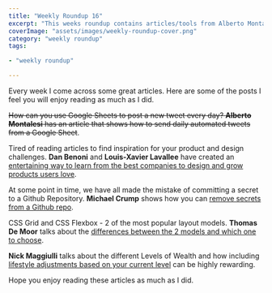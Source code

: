 ```yaml
---
title: "Weekly Roundup 16"
excerpt: "This weeks roundup contains articles/tools from Alberto Montalesi, Dan Benoni and Louis-Xavier Lavallee, Michael Crump, and Nick Maggiulli."
coverImage: "assets/images/weekly-roundup-cover.png"
category: "weekly roundup"
tags:

- "weekly roundup"

---
```


Every week I come across some great articles. Here are some of the posts I feel you will enjoy reading as much as I did.

~~How can you use Google Sheets to post a new tweet every day? **Alberto Montalesi** has an article that shows how to send daily automated tweets from a Google Sheet~~.

Tired of reading articles to find inspiration for your product and design challenges. **Dan Benoni** and **Louis-Xavier Lavallee** have created an [entertaining way to learn from the best companies to design and grow products users love](https://growth.design/case-studies/).

At some point in time, we have all made the mistake of committing a secret to a Github Repository. **Michael Crump** shows how you can [remove secrets from a Github repo](https://dev.to/mbcrump/remove-passwords-committed-to-github-on-accident-1oj9).

CSS Grid and CSS Flexbox - 2 of the most popular layout models. **Thomas De Moor** talks about the [differences between the 2 models and which one to choose](https://dev.to/x-team/css-grid-vs-flexbox-3pp6).

**Nick Maggiulli** talks about the different Levels of Wealth and how including [lifestyle adjustments based on your current level](https://ofdollarsanddata.com/climbing-the-wealth-ladder/) can be highly rewarding.

Hope you enjoy reading these articles as much as I did.
